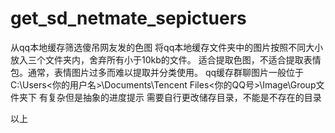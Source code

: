 # get_sd_netmate_sepictuers
从qq本地缓存筛选傻吊网友发的色图
将qq本地缓存文件夹中的图片按照不同大小放入三个文件夹内，舍弃所有小于10kb的文件。
适合提取色图，不适合提取表情包。通常，表情图片过多而难以提取并分类使用。
qq缓存群聊图片一般位于C:\Users\<你的用户名>\Documents\Tencent Files\<你的QQ号>\Image\Group文件夹下
有复杂但是抽象的进度提示
需要自行更改储存目录，不能是不存在的目录

以上
